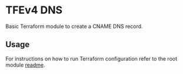 # TFEv4 DNS

Basic Terraform module to create a CNAME DNS record.

## Usage

For instructions on how to run Terraform configuration refer to the root module [readme](../README.md#Usage).
